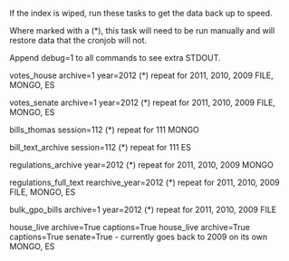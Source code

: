 If the index is wiped, run these tasks to get the data back up to speed. 

Where marked with a (*), this task will need to be run manually and will restore data that the cronjob will not.

Append debug=1 to all commands to see extra STDOUT.


votes_house archive=1 year=2012
	(*) repeat for 2011, 2010, 2009
	FILE, MONGO, ES

votes_senate archive=1 year=2012
	(*) repeat for 2011, 2010, 2009
	FILE, MONGO, ES

bills_thomas session=112
	(*) repeat for 111
	MONGO

bill_text_archive session=112
	(*) repeat for 111
	ES

regulations_archive year=2012
	(*) repeat for 2011, 2010, 2009
	MONGO

regulations_full_text rearchive_year=2012
	(*) repeat for 2011, 2010, 2009
	FILE, MONGO, ES

bulk_gpo_bills archive=1 year=2012
	(*) repeat for 2011, 2010, 2009
	FILE

house_live archive=True captions=True
house_live archive=True captions=True senate=True
	- currently goes back to 2009 on its own
	MONGO, ES